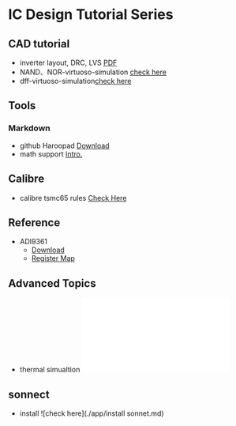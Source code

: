 # IC Design Tutorial Series

## CAD tutorial
- inverter layout, DRC, LVS [PDF](./inverter/t1_inverter.pdf)
- NAND、NOR-virtuoso-simulation [check here](NAND、NOR-virtuoso-simulation/NAND与NOR的virtuoso仿真.md)
- dff-virtuoso-simulation[check here](dff/dff-virtuoso-simulation.md)

## Tools
### Markdown
- github Haroopad [Download](./app/Haroopad-v0.13.1-win-x64.zip)
- math support [Intro.](https://www.jianshu.com/p/1ff6e833e2e6)

## Calibre
- calibre tsmc65 rules [Check Here](./cal/calibre.md)

## Reference
- ADI9361 
	- [Download](https://www.analog.com/media/en/technical-documentation/data-sheets/AD9361.pdf) 
	- [Register Map](https://www.analog.com/media/cn/technical-documentation/user-guides/AD9364_Register_Map_Reference_Manual_UG-672.pdf)




## Advanced Topics

- thermal simualtion ![links](./thermal/README.md)

## sonnect
- install ![check here](./app/install sonnet.md)
